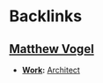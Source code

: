 
# Backlinks
## [Matthew Vogel](<Matthew Vogel.md>)
- **[Work](<Work.md>):** [Architect](<Architect.md>)

